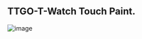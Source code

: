 ## TTGO-T-Watch Touch Paint.

![image](https://raw.githubusercontent.com/cmmakerclub/ttgo-t-watch-board/master/examples/06-TOUCH/Touch_Paint/touch_example.jpg)

